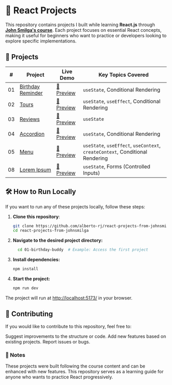 # 🚀 React Projects

This repository contains projects I built while learning **React.js** through [**John Smilga's course**](https://www.udemy.com/course/react-tutorial-and-projects-course/?referralCode=FEE6A921AF07E2563CEF). Each project focuses on essential React concepts, making it useful for beginners who want to practice or developers looking to explore specific implementations.

## 📂 Projects

| #   | Project                                  | Live Demo                                                  | Key Topics Covered                                                            |
| --- | ---------------------------------------- | ---------------------------------------------------------- | ----------------------------------------------------------------------------- |
| 01  | [Birthday Reminder](./01-birthday-buddy) | [🔗 Preview](https://my-01-birthday-reminder.netlify.app/) | `useState`, Conditional Rendering                                             |
| 02  | [Tours](./02-tours)                      | [🔗 Preview](https://my-02-tours.netlify.app/)             | `useState`, `useEffect`, Conditional Rendering                                |
| 03  | [Reviews](./03-reviews)                  | [🔗 Preview](https://my-03-reviews.netlify.app/)           | `useState`                                                                    |
| 04  | [Accordion](./04-accordion)              | [🔗 Preview](https://my-04-accordion.netlify.app/)         | `useState`, Conditional Rendering                                             |
| 05  | [Menu](./05-menu)                        | [🔗 Preview](https://my-05-menu.netlify.app/)              | `useState`, `useEffect`, `useContext`, `createContext`, Conditional Rendering |
| 08  | [Lorem Ipsum](./08-lorem-ipsum)          | [🔗 Preview](https://my-08-lorem-ipsum.netlify.app/)       | `useState`, Forms (Controlled Inputs)                                         |

## 🛠 How to Run Locally

If you want to run any of these projects locally, follow these steps:

1. **Clone this repository**:

   ```bash
   git clone https://github.com/alberto-rj/react-projects-from-johnsmilga.git
   cd react-projects-from-johnsmilga
   ```

2. **Navigate to the desired project directory:**

   ```bash
     cd 01-birthday-buddy  # Example: Access the first project
   ```

3. **Install dependencies:**

   ```bash
   npm install
   ```

4. **Start the project:**

   ```bash
   npm run dev
   ```

The project will run at [http://localhost:5173/](http://localhost:5173/) in your browser.

## 🤝 Contributing

If you would like to contribute to this repository, feel free to:

Suggest improvements to the structure or code.
Add new features based on existing projects.
Report issues or bugs.

### 📌 Notes

These projects were built following the course content and can be enhanced with new features.
This repository serves as a learning guide for anyone who wants to practice React progressively.
